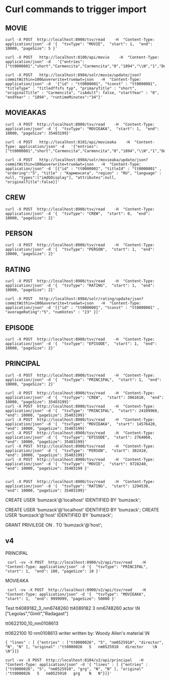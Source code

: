 # Curl commands to trigger import

## MOVIE

```
curl -X POST  http://localhost:8900/tsv/read    -H  "Content-Type: application/json" -d '{  "tsvType": "MOVIE",  "start": 1,  "end": 10000, "pageSize": 5 }'
```

```
curl -X POST   http://localhost:8100/api/movie    -H  "Content-Type: application/json" -d   '{"entries":["tt0000001","short","Carmencita","Carmencita","0","1894","\\N","1","Documentary,Short"],"original":"tt0000001\tshort\tCarmencita\tCarmencita\t0\t1894\t\\N\t1\tDocumentary,Short"}'
```

```
curl -X POST   http://localhost:8984/solr/movie/update/json?commitWithin=100&overwrite=true&wt=json   -H  "Content-Type: application/json" -d  '{"id" : "tt0000001", "tconst" : "tt0000001", "titleType" : "titledffsfs typ", "primaryTitle" : "short", "originalTitle" : "Carmencita", "isAdult": false, "startYear" : "0", "endYear" : "1894", "runtimeMinutes":"34"}'
```

## MOVIEAKAS

```
curl -X POST  http://localhost:8900/tsv/read    -H  "Content-Type: application/json" -d '{  "tsvType": "MOVIEAKA",  "start": 1,  "end": 10000, "pageSize": 35403199}'
```

```
curl -X POST   http://localhost:8101/api/movieaka    -H  "Content-Type: application/json" -d   '{"entries":["tt0000001","short","Carmencita","Carmencita","0","1894","\\N","1","Documentary,Short"],"original":"tt0000001\tshort\tCarmencita\tCarmencita\t0\t1894\t\\N\t1\tDocumentary,Short"}'
```

```
curl -X POST   http://localhost:8984/solr/movieaka/update/json?commitWithin=100&overwrite=true&wt=json   -H  "Content-Type: application/json" -d '[{"id" : "tt0000001", "titleId" : "tt0000001" , "ordering":"5", "title" : "Карменсита", "region" : "RU", "language" : null, "types":["imdbDisplay"], "attributes":null, "originalTitle":false}]'
```


## CREW

```
curl -X POST  http://localhost:8900/tsv/read    -H  "Content-Type: application/json" -d '{  "tsvType": "CREW",  "start": 0,  "end": 10000, "pageSize": 2}'
```



## PERSON

```
curl -X POST  http://localhost:8900/tsv/read    -H  "Content-Type: application/json" -d '{  "tsvType": "PERSON",  "start": 1,  "end": 10000, "pageSize": 2}'
```



## RATING

```
curl -X POST  http://localhost:8900/tsv/read    -H  "Content-Type: application/json" -d '{  "tsvType": "RATING",  "start": 1,  "end": 10000, "pageSize": 2}'
```

```
curl -X POST   http://localhost:8984/solr/rating/update/json?commitWithin=100&overwrite=true&wt=json   -H  "Content-Type: application/json" -d '[{"id" : "tt0000001", "tconst" : "tt0000001" , "averageRating":"5", "numVotes" : "23" }]'
```


## EPISODE

```
curl -X POST  http://localhost:8900/tsv/read    -H  "Content-Type: application/json" -d '{  "tsvType": "EPISODE",  "start": 1,  "end": 10000, "pageSize": 2}'
```


## PRINCIPAL

```
curl -X POST  http://localhost:8900/tsv/read    -H  "Content-Type: application/json" -d '{  "tsvType": "PRINCIPAL",  "start": 1,  "end": 10000, "pageSize": 2}'
```


    
    
    curl -X POST  http://localhost:8900/tsv/read    -H  "Content-Type: application/json" -d '{  "tsvType": "CREW",  "start": 3861610,  "end": 10000, "pageSize": 35403199}'                     
    curl -X POST  http://localhost:8900/tsv/read    -H  "Content-Type: application/json" -d '{  "tsvType": "PRINCIPAL",  "start": 24109960,  "end": 10000, "pageSize": 35403199}'       
    curl -X POST  http://localhost:8900/tsv/read    -H  "Content-Type: application/json" -d '{  "tsvType": "MOVIEAKA",  "start": 14576420,  "end": 10000, "pageSize": 35403199}'      
    curl -X POST  http://localhost:8900/tsv/read    -H  "Content-Type: application/json" -d '{  "tsvType": "EPISODE",  "start": 2764060,  "end": 10000, "pageSize": 35403199}'       
    curl -X POST  http://localhost:8900/tsv/read    -H  "Content-Type: application/json" -d '{  "tsvType": "PERSON",  "start": 382410,  "end": 10000, "pageSize": 35403199}' 
    curl -X POST  http://localhost:8900/tsv/read    -H  "Content-Type: application/json" -d '{  "tsvType": "MOVIE",  "start": 9728240,  "end": 10000, "pageSize": 35403199 }'


    curl -X POST  http://localhost:8900/tsv/read    -H  "Content-Type: application/json" -d '{  "tsvType": "RATING",  "start": 1294530,  "end": 10000, "pageSize": 35403199}'       

CREATE USER 'bumzack'@'localhost' IDENTIFIED BY 'bumzack';

CREATE USER 'bumzack'@'localhost' IDENTIFIED BY 'bumzack';
CREATE USER 'bumzack'@'host' IDENTIFIED   BY 'bumzack';

GRANT PRIVILEGE ON *.* TO 'bumzack'@'host';



##  v4


PRINCIPAL

```
 curl -vv -X POST  http://localhost:8900/v2/api/tsv/read    -H  "Content-Type: application/json" -d '{  "tsvType": "PRINCIPAL",  "start": 1,  "end": 100, "pageSize": 10 }'
```


MOVIEAKA

```
 curl -vv -X POST  http://localhost:8900/v2/api/tsv/read    -H  "Content-Type: application/json" -d '{  "tsvType": "MOVIEAKA",  "start": 1,  "end": 9999999, "pageSize": 50000 }'
```

Test tt4089182_3_nm6748260
tt4089182	3	nm6748260	actor	\N	["Legolas","Gimli","Radagast"]


tt0622100_10_nm0108613

tt0622100	10	nm0108613	writer	written by: Woody Allen's material	\N



```
{ "lines" : [ {"entries" : ["tt0000026", "5", "nm0525910", "director", "N", "N" ], "original" :"tt0000026	5	nm0525910	director	\N	\N"}]}

```

```
curl -vv -X POST  http://localhost:8104/v2/api/principal   -H  "Content-Type: application/json" -d '{ "lines" : [ {"entries" : ["tt0000026", "5", "nm0525910", "grg", "N", "N" ], "original" :"tt0000026   5   nm0525910   grg    N   N"}]}'
```
